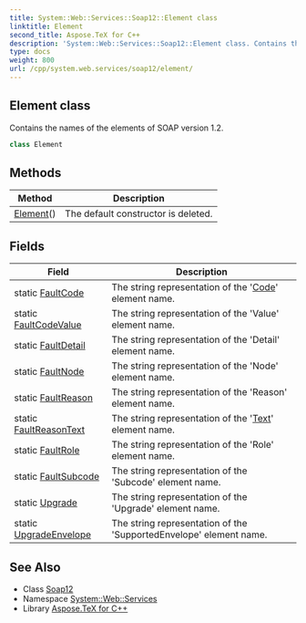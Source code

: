 ```yaml
---
title: System::Web::Services::Soap12::Element class
linktitle: Element
second_title: Aspose.TeX for C++
description: 'System::Web::Services::Soap12::Element class. Contains the names of the elements of SOAP version 1.2 in C++.'
type: docs
weight: 800
url: /cpp/system.web.services/soap12/element/
---
```

## Element class


Contains the names of the elements of SOAP version 1.2.

```cpp
class Element
```

## Methods

| Method | Description |
| --- | --- |
| [Element](./element/)() | The default constructor is deleted. |
## Fields

| Field | Description |
| --- | --- |
| static [FaultCode](./faultcode/) | The string representation of the '[Code](../code/)' element name. |
| static [FaultCodeValue](./faultcodevalue/) | The string representation of the 'Value' element name. |
| static [FaultDetail](./faultdetail/) | The string representation of the 'Detail' element name. |
| static [FaultNode](./faultnode/) | The string representation of the 'Node' element name. |
| static [FaultReason](./faultreason/) | The string representation of the 'Reason' element name. |
| static [FaultReasonText](./faultreasontext/) | The string representation of the '[Text](../../../system.text/)' element name. |
| static [FaultRole](./faultrole/) | The string representation of the 'Role' element name. |
| static [FaultSubcode](./faultsubcode/) | The string representation of the 'Subcode' element name. |
| static [Upgrade](./upgrade/) | The string representation of the 'Upgrade' element name. |
| static [UpgradeEnvelope](./upgradeenvelope/) | The string representation of the 'SupportedEnvelope' element name. |
## See Also

* Class [Soap12](../)
* Namespace [System::Web::Services](../../)
* Library [Aspose.TeX for C++](../../../)
